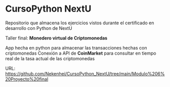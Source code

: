 # CursoPython NextU

Repositorio que almacena los ejercicios vistos durante
el certificado en desarrollo con Python de NextU

Taller final: **Monedero virtual de Criptomonedas**

App hecha en python para almacenar las transacciones hechas con criptomonedas 
Conexión a API de **CoinMarket** para consultar en tiempo real de la tasa actual de las criptomonedas

URL: https://github.com/Nekenhei/CursoPython_NextU/tree/main/Modulo%206%20Proyecto%20final
